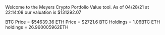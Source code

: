 Welcome to the Meyers Crypto Portfolio Value tool. 
As of 04/28/21 at 22:14:08 our valuation is $131292.07 

BTC Price = $54639.36
 ETH Price = $2721.6
BTC Holdings = 1.06BTC
 ETH holdings = 26.960005962ETH 
